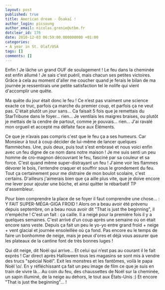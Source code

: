 ```yaml
---
layout: post
published: true
title: American dream - Ôsakaï !
author_login: picsoung
author_email: nicolas.grenie@utbm.fr
dotclear_id: 176
date: 2010-12-03 06:59:00.000000000 +01:00
categories:
- A year in St. Olaf/USA
tags: []
comments: []
---
```

<p>Enfin ! Je lâche un grand OUF de soulagement ! Le feu dans la cheminée est enfin allumé ! Je sais c'est puéril, mais chacun ses petites victoires. Grâce à cela au moment d'aller me coucher quand je ferais le bilan de ma journée je ressentirais une petite satisfaction tel le nolife qui vient d'accomplir une quête.</p>


<p>Ma quête du jour était donc le feu ! Ce n’est pas vraiment une science exacte ce truc, parfois ça marche du premier coup, et parfois ça ne veut pas. C'était plutôt un jour sans… Ca faisait 5 fois que je remettais du StarTribune dans le foyer… rien… Je ventilais les maigres braises, ou plutôt je mettais de la cendre de partout, comme je pouvais… rien… J'ai ravalé mon orgueil et accepté ma défaite face aux Éléments.</p>


<p>Ce que je n’avais pas compris c'est que le feu ça a ses humeurs. Car Monsieur à tout à coup décider de lui-même de lancer quelques flammèches. Une, puis deux, puis tout s'est embrasé et nous voici enfin avec un feu digne de ce nom dans notre maison !
Je me suis senti un peu homme de cro-magnon découvrant le feu, fasciné par sa couleur et sa force. C'est quand même super-distrayant un feu ! J'aime voir les flammes dévorer le bois, l'entendre craquer et souffrir sous le grondement du feu. Tout ça certainement pour me distraire de mon boulot scolaire, c'est certains. D'ailleurs j'aimerais bien que ça aille plus vite, que je doive encore me lever pour ajouter une bûche, et ainsi quitter le rébarbatif TP d'assembleur.</p>


<p>Pour bien comprendre la place de se foyer il faut comprendre une chose… : Y FAIT SUPER-MÉGA-GIGA FROID ! Alors on a beau avoir été prévenu depuis septembre, on a beau nous avoir dit "That is just the beginning", il n'empêche ! C'est un fait : ça caille.
Il a neigé pour la première fois il y a quelques semaines. C'est arrivé d'un coup après une semaine où on était encore sans veste. Depuis ça fait un peu le yo-yo entre grand froid + neige + vent glacial et journée ensoleillée où ça fond.
Pas encore eu le temps de faire un bonhomme de neige, mais je peux d'ores et déjà vous assurer que les plateaux de la cantine font de très bonnes luges !</p>


<p>Qui dit neige, dit Noël qui arrive… Et celui qui n’est pas au courant il le fait exprès ! Car direct après Halloween tous les magasins se sont mis à vendre des trucs "spécial Noël". Exit les monstres et les fantômes, voilà le papa Noël \o/.
En y réfléchissant ça fait un peu image de film ce que je suis en train de vivre là… Au coin du feu, des chaussettes de Noël sur la cheminée, un sapin illuminé, de la neige au dehors, le tout aux États-Unis :)
Et encore "That is just the beginning"...&nbsp;!</p>
